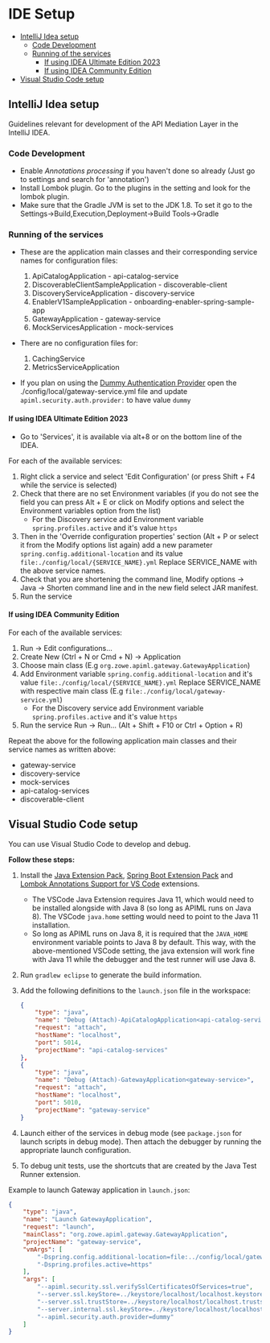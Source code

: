 <!-- omit in toc -->
# IDE Setup

- [IntelliJ Idea setup](#intellij-idea-setup)
  - [Code Development](#code-development)
  - [Running of the services](#running-of-the-services)
    - [If using IDEA Ultimate Edition 2023](#if-using-idea-ultimate-edition-2023)
    - [If using IDEA Community Edition](#if-using-idea-community-edition)
- [Visual Studio Code setup](#visual-studio-code-setup)

## IntelliJ Idea setup

Guidelines relevant for development of the API Mediation Layer in the IntelliJ IDEA.

### Code Development

- Enable _Annotations processing_ if you haven't done so already (Just go to settings and search for 'annotation')
- Install Lombok plugin. Go to the plugins in the setting and look for the lombok plugin.
- Make sure that the Gradle JVM is set to the JDK 1.8. To set it go to the Settings->Build,Execution,Deployment->Build Tools->Gradle

### Running of the services

- These are the application main classes and their corresponding service names for configuration files:
    1. ApiCatalogApplication - api-catalog-service
    2. DiscoverableClientSampleApplication - discoverable-client
    3. DiscoveryServiceApplication - discovery-service
    4. EnablerV1SampleApplication - onboarding-enabler-spring-sample-app
    5. GatewayApplication - gateway-service
    6. MockServicesApplication - mock-services

- There are no configuration files for:
    1. CachingService
    2. MetricsServiceApplication

- If you plan on using the [Dummy Authentication Provider](https://docs.zowe.org/stable/extend/extend-apiml/authentication-for-apiml-services/#dummy-authentication-provider) open the ./config/local/gateway-service.yml file and update `apiml.security.auth.provider:` to have value  `dummy`

#### If using IDEA Ultimate Edition 2023

- Go to 'Services', it is available via alt+8 or on the bottom line of the IDEA.

For each of the available services:

1. Right click a service and select 'Edit Configuration' (or press Shift + F4 while the service is selected)
2. Check that there are no set Environment variables (if you do not see the field you can press Alt + E or click on Modify options and select the Environment variables option from the list)
    - For the Discovery service add Environment variable `spring.profiles.active` and it's value `https`
5. Then in the 'Override configuration properties' section (Alt + P or select it from the Modify options list again) add a new parameter `spring.config.additional-location` and its value `file:./config/local/{SERVICE_NAME}.yml` Replace SERVICE_NAME with the above service names.
6. Check that you are shortening the command line, Modify options -> Java -> Shorten command line and in the new field select JAR manifest.
7. Run the service

#### If using IDEA Community Edition

For each of the available services:

1. Run -> Edit configurations...
2. Create New (Ctrl + N or Cmd + N) -> Application
3. Choose main class (E.g `org.zowe.apiml.gateway.GatewayApplication`)
4. Add Environment variable `spring.config.additional-location` and it's value `file:./config/local/{SERVICE_NAME}.yml` Replace SERVICE_NAME with respective main class (E.g `file:./config/local/gateway-service.yml`)
    - For the Discovery service add Environment variable `spring.profiles.active` and it's value `https`
5. Run the service Run -> Run... (Alt + Shift + F10 or Ctrl + Option + R)

Repeat the above for the following application main classes and their service names as written above:

- gateway-service
- discovery-service
- mock-services
- api-catalog-services
- discoverable-client

## Visual Studio Code setup

You can use Visual Studio Code to develop and debug.

**Follow these steps:**

1. Install the [Java Extension Pack](https://marketplace.visualstudio.com/items?itemName=vscjava.vscode-java-pack), [Spring Boot Extension Pack](https://marketplace.visualstudio.com/items?itemName=Pivotal.vscode-boot-dev-pack) and [Lombok Annotations Support for VS Code](https://marketplace.visualstudio.com/items?itemName=GabrielBB.vscode-lombok) extensions.
    - The VSCode Java Extension requires Java 11, which would need to be installed alongside with Java 8 (so long as APIML runs on Java 8). The VSCode `java.home` setting would need to point to the Java 11 installation.
    - So long as APIML runs on Java 8, it is required that the `JAVA_HOME` environment variable points to Java 8 by default. This way, with the above-mentioned VSCode setting, the java extension will work fine with Java 11 while the debugger and the test runner will use Java 8.
2. Run `gradlew eclipse` to generate the build information.
3. Add the following definitions to the `launch.json` file in the workspace:

    ```json
    {
        "type": "java",
        "name": "Debug (Attach)-ApiCatalogApplication<api-catalog-services>",
        "request": "attach",
        "hostName": "localhost",
        "port": 5014,
        "projectName": "api-catalog-services"
    },
    {
        "type": "java",
        "name": "Debug (Attach)-GatewayApplication<gateway-service>",
        "request": "attach",
        "hostName": "localhost",
        "port": 5010,
        "projectName": "gateway-service"
    }
    ```

4. Launch either of the services in debug mode (see `package.json` for launch scripts in debug mode). Then attach the debugger by running the appropriate launch configuration.
5. To debug unit tests, use the shortcuts that are created by the Java Test Runner extension.

Example to launch Gateway application in `launch.json`:

```json
{
    "type": "java",
    "name": "Launch GatewayApplication",
    "request": "launch",
    "mainClass": "org.zowe.apiml.gateway.GatewayApplication",
    "projectName": "gateway-service",
    "vmArgs": [
        "-Dspring.config.additional-location=file:../config/local/gateway-service.yml",
        "-Dspring.profiles.active=https"
    ],
    "args": [
        "--apiml.security.ssl.verifySslCertificatesOfServices=true",
        "--server.ssl.keyStore=../keystore/localhost/localhost.keystore.p12",
        "--server.ssl.trustStore=../keystore/localhost/localhost.truststore.p12",
        "--server.internal.ssl.keyStore=../keystore/localhost/localhost-multi.keystore.p12",
        "--apiml.security.auth.provider=dummy"
    ]
}
```
